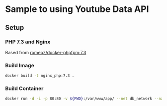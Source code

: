 # Sample to using Youtube Data API



## Setup 
### PHP 7.3 and Nginx
Based from [romeoz/docker-phpfpm:7.3](https://github.com/romeOz/docker-nginx-php/tree/master/7.3)

### Build Image

```bash
docker build -t nginx_php:7.3 .
```

### Build Container

```bash
docker run -d -i -p 80:80 -v ${PWD}:/var/www/app/ --net db_network --name youtube_api nginx_php:7.3
```